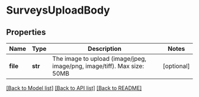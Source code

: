 # SurveysUploadBody

## Properties
Name | Type | Description | Notes
------------ | ------------- | ------------- | -------------
**file** | **str** | The image to upload (image/jpeg, image/png, image/tiff). Max size: 50MB | [optional] 

[[Back to Model list]](../README.md#documentation-for-models) [[Back to API list]](../README.md#documentation-for-api-endpoints) [[Back to README]](../README.md)

